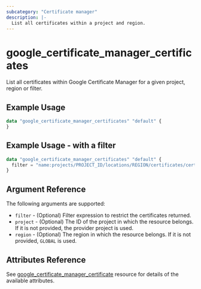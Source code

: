 ```yaml
---
subcategory: "Certificate manager"
description: |-
  List all certificates within a project and region.
---
```

# google_certificate_manager_certificates

List all certificates within Google Certificate Manager for a given project, region or filter.

## Example Usage

```tf
data "google_certificate_manager_certificates" "default" {
}
```

## Example Usage - with a filter

```tf
data "google_certificate_manager_certificates" "default" {
  filter = "name:projects/PROJECT_ID/locations/REGION/certificates/certificate-name-*"
}
```

## Argument Reference

The following arguments are supported:

* `filter` - (Optional) Filter expression to restrict the certificates returned.
* `project` - (Optional) The ID of the project in which the resource belongs. If it
    is not provided, the provider project is used.
* `region` - (Optional) The region in which the resource belongs. If it is not provided, `GLOBAL` is used.

## Attributes Reference

See [google_certificate_manager_certificate](https://registry.terraform.io/providers/hashicorp/google/latest/docs/resources/certificate_manager_certificate) resource for details of the available attributes.
